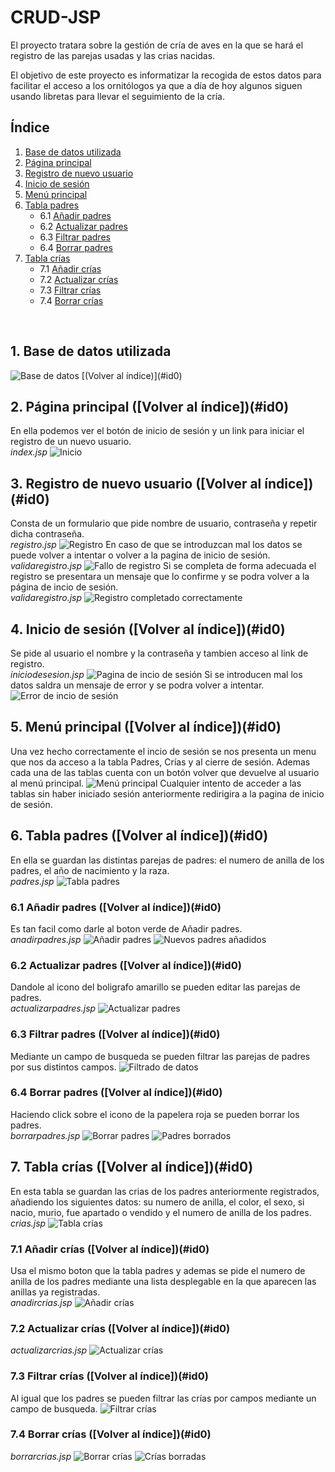 # CRUD-JSP

El proyecto tratara sobre la gestión de cría de aves en la que se hará el registro de las parejas usadas y las crias nacidas.

El objetivo de este proyecto es informatizar la recogida de estos datos para facilitar el acceso a los ornitólogos ya
que a día de hoy algunos siguen usando libretas para llevar el seguimiento de la cría.

<a name="id0"></a>
## Índice 
1. [Base de datos utilizada](#id1) 
2. [Página principal](#id2)
3. [Registro de nuevo usuario](#id3)
4. [Inicio de sesión](#id4)
5. [Menú principal](#id5)
6. [Tabla padres](#id6)
    * 6.1 [Añadir padres](#id6.1)
    * 6.2 [Actualizar padres](#id6.2)
    * 6.3 [Filtrar padres](#id6.3)
    * 6.4 [Borrar padres](#id6.4)
7. [Tabla crías](#id7)
    * 7.1 [Añadir crías](#id7.1)
    * 7.2 [Actualizar crías](#id7.2)
    * 7.3 [Filtrar crías](#id7.3)
    * 7.4 [Borrar crías](#id7.4)
<br>

<a name="id1"></a>
## 1. Base de datos utilizada 
<img src="Capturas/basededatos.png" alt="Base de datos">
[(Volver al índice)](#id0)
<br>

<a name="id2"></a>
## 2. Página principal ([Volver al índice])(#id0)
En ella podemos ver el botón de inicio de sesión y un link para iniciar el registro de un nuevo usuario.<br>
*index.jsp*
<img src="Capturas/img1.png" alt="Inicio">
<br>

<a name="id3"></a>
## 3. Registro de nuevo usuario ([Volver al índice])(#id0)
Consta de un formulario que pide nombre de usuario, contraseña y repetir dicha contraseña.<br>
*registro.jsp*
<img src="Capturas/img2.png" alt="Registro">
En caso de que se introduzcan mal los datos se puede volver a intentar o volver a la pagina de inicio de sesión.
*validaregistro.jsp*
<img src="Capturas/img3.png" alt="Fallo de registro">
Si se completa de forma adecuada el registro se presentara un mensaje que lo confirme y se podra volver a la página de incio de sesión.<br>
*validaregistro.jsp*
<img src="Capturas/img4.png" alt="Registro completado correctamente">
<br>

<a name="id4"></a>
## 4. Inicio de sesión ([Volver al índice])(#id0)
Se pide al usuario el nombre y la contraseña y tambien acceso al link de registro.<br>
*iniciodesesion.jsp*
<img src="Capturas/img5.png" alt="Pagina de incio de sesión">
Si se introducen mal los datos saldra un mensaje de error y se podra volver a intentar.
<img src="Capturas/img6.png" alt="Error de incio de sesión">
<br>

<a name="id5"></a>
## 5. Menú principal ([Volver al índice])(#id0)
Una vez hecho correctamente el incio de sesión se nos presenta un menu que nos da acceso a la tabla Padres, Crías y al cierre de sesión.
Ademas cada una de las tablas cuenta con un botón volver que devuelve al usuario al menú principal.
<img src="Capturas/img7.png" alt="Menú principal">
Cualquier intento de acceder a las tablas sin haber iniciado sesión anteriormente redirigira a la pagina de inicio de sesión.
<br>

<a name="id6"></a>
## 6. Tabla padres ([Volver al índice])(#id0)
En ella se guardan las distintas parejas de padres: el numero de anilla de los padres, el año de nacimiento y la raza.<br>
*padres.jsp*
<img src="Capturas/img8.png" alt="Tabla padres">
<br>

<a name="id6.1"></a>
### 6.1 Añadir padres ([Volver al índice])(#id0)
Es tan facil como darle al boton verde de Añadir padres.<br>
*anadirpadres.jsp*
<img src="Capturas/img9.png" alt="Añadir padres">
<img src="Capturas/img10.png" alt="Nuevos padres añadidos">
<br>

<a name="id6.2"></a>
### 6.2 Actualizar padres ([Volver al índice])(#id0)
Dandole al icono del boligrafo amarillo se pueden editar las parejas de padres.<br>
*actualizarpadres.jsp*
<img src="Capturas/img11.png" alt="Actualizar padres">
<br>

<a name="id6.3"></a>
### 6.3 Filtrar padres ([Volver al índice])(#id0)
Mediante un campo de busqueda se pueden filtrar las parejas de padres por sus distintos campos.
<img src="Capturas/img12.png" alt="Filtrado de datos">

<a name="id6.4"></a>
### 6.4 Borrar padres ([Volver al índice])(#id0)
Haciendo click sobre el icono de la papelera roja se pueden borrar los padres.<br>
*borrarpadres.jsp*
<img src="Capturas/img13.png" alt="Borrar padres">
<img src="Capturas/img14.png" alt="Padres borrados">
<br>

<a name="id7"></a>
## 7. Tabla crías ([Volver al índice])(#id0)
En esta tabla se guardan las crias de los padres anteriormente registrados, añadiendo los siguientes datos: su numero de anilla, el color, el sexo, si nacio, murio, fue apartado o vendido y el numero de anilla de los padres.<br>
*crias.jsp*
<img src="Capturas/img15.png" alt="Tabla crías">
<br>

<a name="id7.1"></a>
### 7.1 Añadir crías ([Volver al índice])(#id0)
Usa el mismo boton que la tabla padres y ademas se pide el numero de anilla de los padres mediante una lista desplegable en la que aparecen las anillas ya registradas.<br>
*anadircrias.jsp*
<img src="Capturas/img16.png" alt="Añadir crías">
<br>

<a name="id7.2"></a>
### 7.2 Actualizar crías ([Volver al índice])(#id0)
*actualizarcrias.jsp*
<img src="Capturas/img17.png" alt="Actualizar crías">
<br>

<a name="id7.3"></a>
### 7.3 Filtrar crías ([Volver al índice])(#id0)
Al igual que los padres se pueden filtrar las crías por campos mediante un campo de busqueda.
<img src="Capturas/img18.png" alt="Filtrar crías">
<br>

<a name="id7.4"></a>
### 7.4 Borrar crías ([Volver al índice])(#id0)
*borrarcrias.jsp*
<img src="Capturas/img19.png" alt="Borrar crías">
<img src="Capturas/img20.png" alt="Crías borradas">








